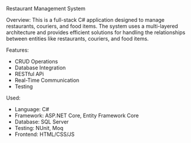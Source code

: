 Restaurant Management System

Overview:
This is a full-stack C# application designed to manage restaurants, couriers, and food items. 
The system uses a multi-layered architecture and provides efficient solutions for handling the relationships between entities like restaurants, couriers, and food items.

Features: 
- CRUD Operations
- Database Integration
- RESTful APi
- Real-Time Communication
- Testing

Used:
- Language: C#
- Framework: ASP.NET Core, Entity Framework Core
- Database: SQL Server
- Testing: NUnit, Moq
- Frontend: HTML/CSS/JS
